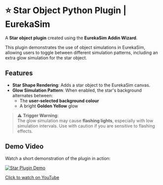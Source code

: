 # ⭐ Star Object Python Plugin | EurekaSim

A **Star object plugin** created using the **EurekaSim Addin Wizard**.

This plugin demonstrates the use of object simulations in EurekaSim, allowing users to toggle between different simulation patterns, including an extra glow simulation for the star object.

## Features

- **Star Shape Rendering**: Adds a star object to the EurekaSim canvas.
- **Glow Simulation Pattern**: When enabled, the star's background alternates between:
  - The **user-selected background colour**
  - A bright **Golden Yellow** glow

> ⚠ **Trigger Warning**:  
> The glow simulation may cause **flashing lights**, especially with low simulation intervals. Use with caution if you are sensitive to flashing effects.

## Demo Video

Watch a short demonstration of the plugin in action:

[![Star Plugin Demo](https://img.youtube.com/vi/JUZeYWBLrtE/0.jpg)](https://youtu.be/JUZeYWBLrtE)

[Click to watch on YouTube](https://youtu.be/JUZeYWBLrtE)
